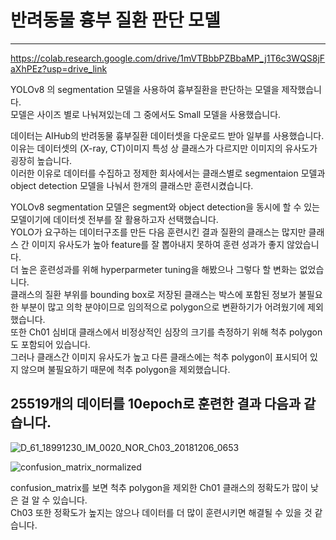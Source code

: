 # 반려동물 흉부 질환 판단 모델
---
https://colab.research.google.com/drive/1mVTBbbPZBbaMP_j1T6c3WQS8jFaXhPEz?usp=drive_link

YOLOv8 의 segmentation 모델을 사용하여 흉부질환을 판단하는 모델을 제작했습니다.  
모델은 사이즈 별로 나눠져있는데 그 중에서도 Small 모델을 사용했습니다.  

데이터는 AIHub의 반려동물 흉부질환 데이터셋을 다운로드 받아 일부를 사용했습니다.  
이유는 데이터셋의 (X-ray, CT)이미지 특성 상 클래스가 다르지만 이미지의 유사도가 굉장히 높습니다.  
이러한 이유로 데이터를 수집하고 정제한 회사에서는 클래스별로 segmentaion 모델과 object detection 모델을 나눠서 한개의 클래스만 훈련시켰습니다.  

YOLOv8 segmentation 모델은 segment와 object detection을 동시에 할 수 있는 모델이기에 데이터셋 전부를 잘 활용하고자 선택했습니다.  
YOLO가 요구하는 데이터구조를 만든 다음 훈련시킨 결과 질환의 클래스는 많지만 클래스 간 이미지 유사도가 높아 feature를 잘 뽑아내지 못하여 훈련 성과가 좋지 않았습니다.  
더 높은 훈련성과를 위해 hyperparmeter tuning을 해봤으나 그렇다 할 변화는 없었습니다.  
클래스의 질환 부위를 bounding box로 저장된 클래스는 박스에 포함된 정보가 불필요한 부분이 많고 의학 분야이므로 임의적으로 polygon으로 변환하기가 어려웠기에 제외했습니다.  
또한 Ch01 심비대 클래스에서 비정상적인 심장의 크기를 측정하기 위해 척추 polygon도 포함되어 있습니다.  
그러나 클래스간 이미지 유사도가 높고 다른 클래스에는 척추 polygon이 표시되어 있지 않으며 불필요하기 때문에 척추 polygon을 제외했습니다.  

25519개의 데이터를 10epoch로 훈련한 결과 다음과 같습니다.  
---
![D_61_18991230_IM_0020_NOR_Ch03_20181206_0653](https://github.com/bovo1/pet_chest_disease/assets/110110403/86f08581-3c37-4ed4-b088-edd0f2ec60ad)  

![confusion_matrix_normalized](https://github.com/bovo1/-_-_-/assets/110110403/fec7a403-e3f1-45dd-8c1f-47a3f735f0d2)

confusion_matrix를 보면 척추 polygon을 제외한 Ch01 클래스의 정확도가 많이 낮은 걸 알 수 있습니다.  
Ch03 또한 정확도가 높지는 않으나 데이터를 더 많이 훈련시키면 해결될 수 있을 것 같습니다.  

